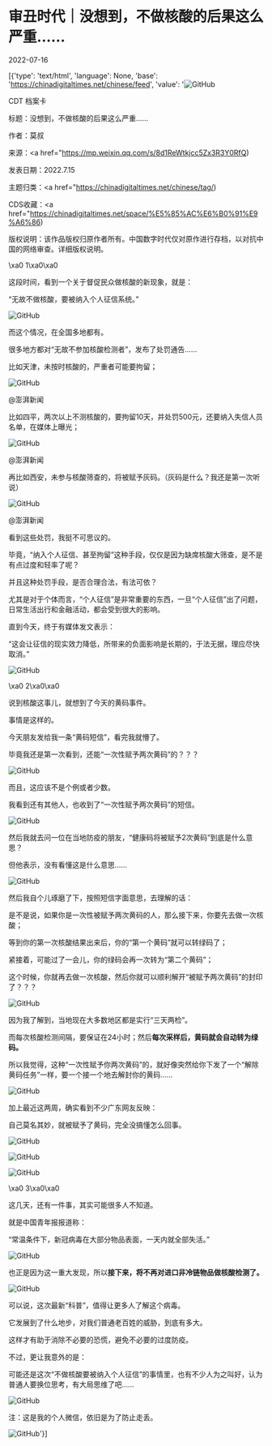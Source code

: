 # 审丑时代｜没想到，不做核酸的后果这么严重……

2022-07-16

[{'type': 'text/html', 'language': None, 'base': 'https://chinadigitaltimes.net/chinese/feed', 'value': '![GitHub](https://chinadigitaltimes.net/chinese/files/2022/05/56d131c359b44e8bae5150d4ffdcf755-768x512.jpg)

CDT 档案卡

标题：没想到，不做核酸的后果这么严重……

作者：莫叔

来源：<a href="https://mp.weixin.qq.com/s/8d1ReWtkjcc5Zx3R3Y0RfQ)

发表日期：2022.7.15

主题归类：<a href="https://chinadigitaltimes.net/chinese/tag/)

CDS收藏：<a href="https://chinadigitaltimes.net/space/%E5%85%AC%E6%B0%91%E9%A6%86)

版权说明：该作品版权归原作者所有。中国数字时代仅对原作进行存档，以对抗中国的网络审查。详细版权说明。





\xa0 1\xa0\xa0

这段时间，看到一个关于督促民众做核酸的新现象，就是：

“无故不做核酸，要被纳入个人征信系统。”

![GitHub](https://chinadigitaltimes.net/chinese/files/2022/07/post-684376-62d2a121a76ee.png)

而这个情况，在全国多地都有。

很多地方都对“无故不参加核酸检测者”，发布了处罚通告……

比如天津，未按时核酸的，严重者可能要拘留；

![GitHub](https://chinadigitaltimes.net/chinese/files/2022/07/post-684376-62d2a121b5b14.png)

@澎湃新闻

比如四平，两次以上不测核酸的，要拘留10天，并处罚500元，还要纳入失信人员名单，在媒体上曝光；

![GitHub](https://chinadigitaltimes.net/chinese/files/2022/07/post-684376-62d2a121c151f.png)

@澎湃新闻

再比如西安，未参与核酸筛查的，将被赋予灰码。（灰码是什么？我还是第一次听说）

![GitHub](https://chinadigitaltimes.net/chinese/files/2022/07/post-684376-62d2a121cbbae.png)

@澎湃新闻

看到这些处罚，我挺不可思议的。

毕竟，“纳入个人征信、甚至拘留”这种手段，仅仅是因为缺席核酸大筛查，是不是有点过度和轻率了呢？

并且这种处罚手段，是否合理合法，有法可依？

尤其是对于个体而言，“个人征信”是非常重要的东西，一旦“个人征信”出了问题，日常生活出行和金融活动，都会受到很大的影响。

直到今天，终于有媒体发文表示：

“这会让征信的现实效力降低，所带来的负面影响是长期的，于法无据，理应尽快取消。”

![GitHub](https://chinadigitaltimes.net/chinese/files/2022/07/post-684376-62d2a121d84d6.)

\xa0 2\xa0\xa0

说到核酸这事儿，就想到了今天的黄码事件。

事情是这样的。

今天朋友发给我一条“黄码短信”，看完我就懵了。

毕竟我还是第一次看到，还能“一次性赋予两次黄码”的？？？

![GitHub](https://chinadigitaltimes.net/chinese/files/2022/07/post-684376-62d2a121e5ddb.png)

而且，这应该不是个例或者少数。

我看到还有其他人，也收到了“一次性赋予两次黄码”的短信。

![GitHub](https://chinadigitaltimes.net/chinese/files/2022/07/post-684376-62d2a121f16ea.)

然后我就去问一位在当地防疫的朋友，“健康码将被赋予2次黄码”到底是什么意思？

但他表示，没有看懂这是什么意思……

![GitHub](https://chinadigitaltimes.net/chinese/files/2022/07/post-684376-62d2a1220405a.png)

然后我自个儿琢磨了下，按照短信字面意思，去理解的话：

是不是说，如果你是一次性被赋予两次黄码的人，那么接下来，你要先去做一次核酸；

等到你的第一次核酸结果出来后，你的“第一个黄码”就可以转绿码了；

紧接着，可能过了一会儿，你的绿码会再一次转为“第二个黄码”；

这个时候，你就再去做一次核酸，然后你就可以顺利解开“被赋予两次黄码”的封印了？？？

![GitHub](https://chinadigitaltimes.net/chinese/files/2022/07/post-684376-62d2a1220ba3a.png)

因为我了解到，当地现在大多数地区都是实行“三天两检”。

而每次核酸检测间隔，要保证在24小时；然后**每次采样后，黄码就会自动转为绿码。**

所以我觉得，这种“一次性赋予你两次黄码”的，就好像突然给你下发了一个“解除黄码任务”一样，要一个接一个地去解封你的黄码……

![GitHub](https://chinadigitaltimes.net/chinese/files/2022/07/post-684376-62d2a1221517d.png)

加上最近这两周，确实看到不少广东网友反映：

自己莫名其妙，就被赋予了黄码，完全没搞懂怎么回事。

![GitHub](https://chinadigitaltimes.net/chinese/files/2022/07/post-684376-62d2a12220f2f.png)

![GitHub](https://chinadigitaltimes.net/chinese/files/2022/07/post-684376-62d2a122290fe.)

![GitHub](https://chinadigitaltimes.net/chinese/files/2022/07/post-684376-62d2a12230421.)

\xa0 3\xa0\xa0

这几天，还有一件事，其实可能很多人不知道。

就是中国青年报报道称：

“常温条件下，新冠病毒在大部分物品表面，一天内就全部失活。”

![GitHub](https://chinadigitaltimes.net/chinese/files/2022/07/post-684376-62d2a12238871.)

也正是因为这一重大发现，所以**接下来，将不再对进口非冷链物品做核酸检测了。**

![GitHub](https://chinadigitaltimes.net/chinese/files/2022/07/post-684376-62d2a12246944.)

可以说，这次最新“科普”，值得让更多人了解这个病毒。

它发展到了什么地步，对我们普通老百姓的威胁，到底有多大。

这样才有助于消除不必要的恐慌，避免不必要的过度防疫。

不过，更让我意外的是：

可能还是这次“不做核酸要被纳入个人征信”的事情里，也有不少人为之叫好，认为普通人要换位思考，有大局思维了吧……

![GitHub](https://chinadigitaltimes.net/chinese/files/2022/07/post-684376-62d2a1224dcf0.)

注：这是我的个人微信，依旧是为了防止走丢。

![GitHub](https://chinadigitaltimes.net/chinese/files/2022/07/image-1657970465058.png)'}]